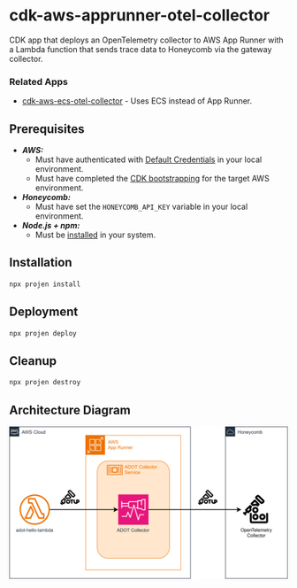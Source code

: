 # cdk-aws-apprunner-otel-collector

CDK app that deploys an OpenTelemetry collector to AWS App Runner with a Lambda function that sends trace data to Honeycomb via the gateway collector.

### Related Apps

- [cdk-aws-ecs-otel-collector](https://github.com/garysassano/cdk-aws-ecs-otel-collector) - Uses ECS instead of App Runner.

## Prerequisites

- **_AWS:_**
  - Must have authenticated with [Default Credentials](https://docs.aws.amazon.com/cdk/v2/guide/cli.html#cli_auth) in your local environment.
  - Must have completed the [CDK bootstrapping](https://docs.aws.amazon.com/cdk/v2/guide/bootstrapping.html) for the target AWS environment.
- **_Honeycomb:_**
  - Must have set the `HONEYCOMB_API_KEY` variable in your local environment.
- **_Node.js + npm:_**
  - Must be [installed](https://docs.npmjs.com/downloading-and-installing-node-js-and-npm) in your system.

## Installation

```sh
npx projen install
```

## Deployment

```sh
npx projen deploy
```

## Cleanup

```sh
npx projen destroy
```

## Architecture Diagram

![Architecture Diagram](./src/assets/arch-diagram.svg)
